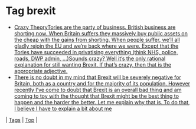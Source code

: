 <!--
title: Tag brexit
date: 2020-06-28T15:26:58.946Z
tags:
-->
# Tag brexit

 * [Crazy TheoryTories are the party of business. British business are shorting now. When Britain suffers they massively buy public assets on the cheap with the gains from shorting. When people suffer, we’ll all gladly rejoin the EU and we’re back where we were. Except that the Tories have succeeded in privatising everything (think NHS, police, roads, DWP admin, …)Sounds crazy? Well it’s the only rational explanation for still wanting Brexit. If that’s crazy, then that is the appropriate adjective.](175310758669.md)
 * [There is no doubt in my mind that Brexit will be severely negative for Britain, both as a country and for the majority of its population. However recently I’ve come to doubt that Brexit is an overall bad thing and am coming to toy with the thought that Brexit might be the best thing to happen and the harder the better. Let me explain why that is. To do that, I believe I have to explain a bit about me](189354907094.md)

| [Tags](tags.md) | [Top](index.md) |
